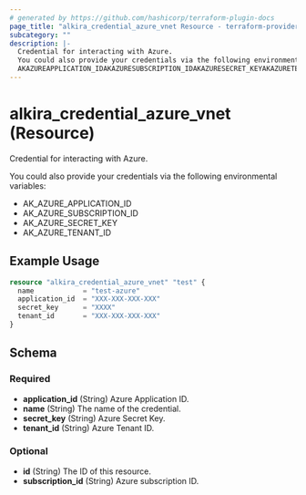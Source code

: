 ```yaml
---
# generated by https://github.com/hashicorp/terraform-plugin-docs
page_title: "alkira_credential_azure_vnet Resource - terraform-provider-alkira"
subcategory: ""
description: |-
  Credential for interacting with Azure.
  You could also provide your credentials via the following environmental variables:
  AKAZUREAPPLICATION_IDAKAZURESUBSCRIPTION_IDAKAZURESECRET_KEYAKAZURETENANT_ID
---
```


# alkira_credential_azure_vnet (Resource)

Credential for interacting with Azure.

You could also provide your credentials via the following environmental variables:

 * AK_AZURE_APPLICATION_ID
 * AK_AZURE_SUBSCRIPTION_ID
 * AK_AZURE_SECRET_KEY
 * AK_AZURE_TENANT_ID

## Example Usage

```terraform
resource "alkira_credential_azure_vnet" "test" {
  name            = "test-azure"
  application_id  = "XXX-XXX-XXX-XXX"
  secret_key      = "XXXX"
  tenant_id       = "XXX-XXX-XXX-XXX"
}
```

<!-- schema generated by tfplugindocs -->
## Schema

### Required

- **application_id** (String) Azure Application ID.
- **name** (String) The name of the credential.
- **secret_key** (String) Azure Secret Key.
- **tenant_id** (String) Azure Tenant ID.

### Optional

- **id** (String) The ID of this resource.
- **subscription_id** (String) Azure subscription ID.


